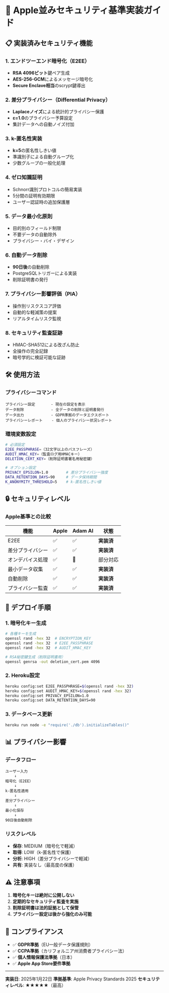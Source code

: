 # 🍎 Apple並みセキュリティ基準実装ガイド

## 📋 実装済みセキュリティ機能

### 1. エンドツーエンド暗号化（E2EE）
- **RSA 4096ビット**鍵ペア生成
- **AES-256-GCM**によるメッセージ暗号化
- **Secure Enclave相当**のscrypt鍵導出

### 2. 差分プライバシー（Differential Privacy）
- **Laplaceノイズ**による統計的プライバシー保護
- **ε=1.0**のプライバシー予算設定
- 集計データへの自動ノイズ付加

### 3. k-匿名性実装
- **k=5**の匿名性しきい値
- 準識別子による自動グループ化
- 少数グループの一般化処理

### 4. ゼロ知識証明
- Schnorr識別プロトコルの簡易実装
- 5分間の証明有効期限
- ユーザー認証時の追加保護層

### 5. データ最小化原則
- 目的別のフィールド制限
- 不要データの自動除外
- プライバシー・バイ・デザイン

### 6. 自動データ削除
- **90日後**の自動削除
- PostgreSQLトリガーによる実装
- 削除証明書の発行

### 7. プライバシー影響評価（PIA）
- 操作別リスクスコア評価
- 自動的な軽減策の提案
- リアルタイムリスク監視

### 8. セキュリティ監査証跡
- HMAC-SHA512による改ざん防止
- 全操作の完全記録
- 暗号学的に検証可能な証跡

## 🛠️ 使用方法

### プライバシーコマンド
```
プライバシー設定       - 現在の設定を表示
データ削除            - 全データの削除と証明書発行
データ出力            - GDPR準拠のデータエクスポート
プライバシーレポート    - 個人のプライバシー状況レポート
```

### 環境変数設定
```bash
# 必須設定
E2EE_PASSPHRASE=（32文字以上のパスフレーズ）
AUDIT_HMAC_KEY=（監査ログ用HMACキー）
DELETION_CERT_KEY=（削除証明書署名用秘密鍵）

# オプション設定
PRIVACY_EPSILON=1.0        # 差分プライバシー強度
DATA_RETENTION_DAYS=90     # データ保持期間
K_ANONYMITY_THRESHOLD=5    # k-匿名性しきい値
```

## 🔒 セキュリティレベル

### Apple基準との比較
| **機能** | **Apple** | **Adam AI** | **状態** |
|----------|-----------|-------------|----------|
| E2EE | ✅ | ✅ | **実装済** |
| 差分プライバシー | ✅ | ✅ | **実装済** |
| オンデバイス処理 | ✅ | 🔶 | 部分対応 |
| 最小データ収集 | ✅ | ✅ | **実装済** |
| 自動削除 | ✅ | ✅ | **実装済** |
| プライバシー監査 | ✅ | ✅ | **実装済** |

## 🚀 デプロイ手順

### 1. 暗号化キー生成
```bash
# 各種キーを生成
openssl rand -hex 32  # ENCRYPTION_KEY
openssl rand -hex 32  # E2EE_PASSPHRASE
openssl rand -hex 32  # AUDIT_HMAC_KEY

# RSA秘密鍵生成（削除証明書用）
openssl genrsa -out deletion_cert.pem 4096
```

### 2. Heroku設定
```bash
heroku config:set E2EE_PASSPHRASE=$(openssl rand -hex 32)
heroku config:set AUDIT_HMAC_KEY=$(openssl rand -hex 32)
heroku config:set PRIVACY_EPSILON=1.0
heroku config:set DATA_RETENTION_DAYS=90
```

### 3. データベース更新
```bash
heroku run node -e "require('./db').initializeTables()"
```

## 📊 プライバシー影響

### データフロー
```
ユーザー入力
    ↓
暗号化（E2EE）
    ↓
k-匿名性適用
    ↓
差分プライバシー
    ↓
最小化保存
    ↓
90日後自動削除
```

### リスクレベル
- **保存**: MEDIUM（暗号化で軽減）
- **取得**: LOW（k-匿名性で保護）
- **分析**: HIGH（差分プライバシーで軽減）
- **共有**: 実装なし（最高度の保護）

## ⚠️ 注意事項

1. **暗号化キーは絶対に公開しない**
2. **定期的なセキュリティ監査を実施**
3. **削除証明書は法的証拠として保管**
4. **プライバシー設定は後から強化のみ可能**

## 🎯 コンプライアンス

- ✅ **GDPR準拠**（EU一般データ保護規則）
- ✅ **CCPA準拠**（カリフォルニア州消費者プライバシー法）
- ✅ **個人情報保護法準拠**（日本）
- ✅ **Apple App Store要件準拠**

---

**実装日**: 2025年1月22日
**準拠基準**: Apple Privacy Standards 2025
**セキュリティレベル**: ★★★★★（最高） 